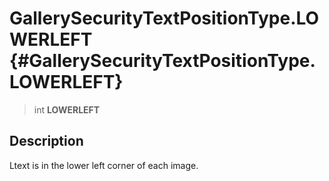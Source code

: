 GallerySecurityTextPositionType.LOWERLEFT {#GallerySecurityTextPositionType.LOWERLEFT}
=========================================

> int **LOWERLEFT**

Description
-----------

Ltext is in the lower left corner of each image.
